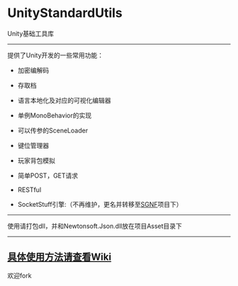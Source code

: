 ﻿# UnityStandardUtils


Unity基础工具库


---


提供了Unity开发的一些常用功能：

* 加密编解码

* 存取档

* 语言本地化及对应的可视化编辑器

* 单例MonoBehavior的实现

* 可以传参的SceneLoader

* 键位管理器

* 玩家背包模拟

* 简单POST，GET请求

* RESTful

* SocketStuff引擎:（不再维护，更名并转移至[SGNF](https://github.com/RyuBAI/SGNF)项目下）


---


使用请打包dll，并和Newtonsoft.Json.dll放在项目Asset目录下


---
[具体使用方法请查看Wiki](https://github.com/RyuBAI/UnityStandardUtils/wiki)
---


欢迎fork
